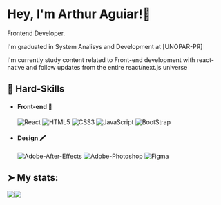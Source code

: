 # Hey, I'm Arthur Aguiar!👋

Frontend Developer.

I'm graduated in System Analisys and Development at [UNOPAR-PR]

I'm currently study content related to Front-end development with react-native and follow updates from the entire react/next.js universe

## 🔭 Hard-Skills

   - #### Front-end 🚀
     ![React](https://img.shields.io/badge/React-20232A?style=for-the-badge&logo=react&logoColor=61DAFB)
     ![HTML5](https://img.shields.io/badge/HTML5-E34F26?style=for-the-badge&logo=html5&logoColor=white)
     ![CSS3](https://img.shields.io/badge/CSS3-1572B6?style=for-the-badge&logo=css3&logoColor=white)
     ![JavaScript](https://img.shields.io/badge/JavaScript-323330?style=for-the-badge&logo=javascript&logoColor=F7DF1E)
     ![BootStrap](https://img.shields.io/badge/Bootstrap-563D7C?style=for-the-badge&logo=bootstrap&logoColor=white)
   - #### Design 🖍
     ![Adobe-After-Effects](https://img.shields.io/badge/Adobe%20after%20affects-CF96FD?style=for-the-badge&logo=Adobe%20after%20effects&logoColor=393665)
     ![Adobe-Photoshop](https://img.shields.io/badge/Adobe%20Photoshop-31A8FF?style=for-the-badge&logo=Adobe%20Photoshop&logoColor=black)
     ![Figma](https://img.shields.io/badge/Figma-F24E1E?style=for-the-badge&logo=figma&logoColor=white)

## ➤ My stats:
<div style="display: flex">
<a href="https://github.com/EvoluWil">
  <img align="center" src="https://github-readme-stats.anuraghazra1.vercel.app/api?username=ArthurAguiarDEV&theme=radical&show_icons=true" />
</a>
<a href="https://github.com/EvoluWil">
  <img align="center" src="https://github-readme-stats.anuraghazra1.vercel.app/api/top-langs/?username=ArthurAguiarDEV&layout=compact&theme=radical" />
</a>
</div>
  
